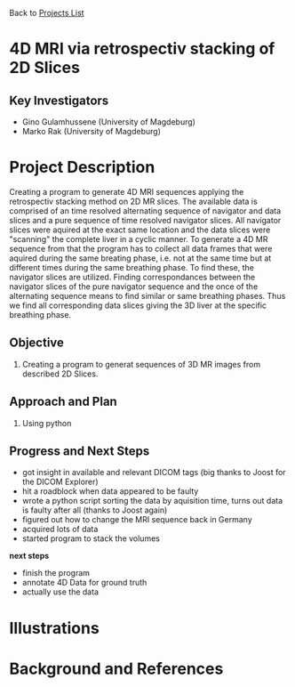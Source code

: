 Back to [Projects List](../../README.md#ProjectsList)

# 4D MRI via retrospectiv stacking of 2D Slices

## Key Investigators

- Gino Gulamhussene (University of Magdeburg)
- Marko Rak (University of Magdeburg)

# Project Description
Creating a program to generate 4D MRI sequences applying the retrospectiv stacking method on 2D MR slices. 
The available data is comprised of an time resolved alternating sequence of navigator and data slices and a pure sequence of time resolved navigator slices. 
All navigator slices were aquired at the exact same location and the data slices were "scanning" the complete liver in a cyclic manner. 
To generate a 4D MR sequence from that the program has to collect all data frames that were aquired during the same breating phase, i.e. not at the same time but at different times during the same breathing phase. 
To find these, the navigator slices are utilized. Finding correspondances between the navigator slices of the pure navigator sequence and the once of the alternating sequence means to find similar or same breathing phases. 
Thus we find all corresponding data slices giving the 3D liver at the specific breathing phase.

## Objective

1. Creating a program to generat sequences of 3D MR images from described 2D Slices.

## Approach and Plan

1. Using python


## Progress and Next Steps

<!--Describe progress and next steps in a few bullet points as you are making progress.-->
- got insight in available and relevant DICOM tags (big thanks to Joost for the DICOM Explorer) 
- hit a roadblock when data appeared to be faulty
- wrote a python script sorting the data by aquisition time, turns out data is faulty after all (thanks to Joost again)
- figured out how to change the MRI sequence back in Germany
- acquired lots of data
- started program to stack the volumes 

**next steps**
- finish the program
- annotate 4D Data for ground truth
- actually use the data 

# Illustrations

<!--Add pictures and links to videos that demonstrate what has been accomplished.-->


# Background and References

<!--Use this space for information that may help people better understand your project, like links to papers, source code, or data.-->
